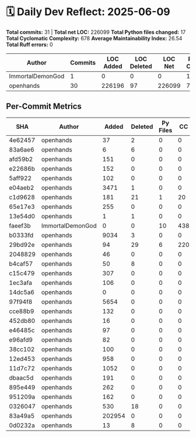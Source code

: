 # 🗓️ Daily Dev Reflect: 2025-06-09

**Total commits:** 31  |  **Total net LOC:** 226099
**Total Python files changed:** 17
**Total Cyclomatic Complexity:** 678
**Average Maintainability Index:** 26.54
**Total Ruff errors:** 0

| Author | Commits | LOC Added | LOC Deleted | LOC Net | Py Files Changed | Total CC | Avg MI | Ruff Errors |
|------|-------|---------|-----------|-------|----------------|--------|------|-----------|
| ImmortalDemonGod | 1 | 0 | 0 | 0 | 10 | 438 | 49.30 | 0 |
| openhands | 30 | 226196 | 97 | 226099 | 7 | 240 | 3.78 | 0 |

## Per-Commit Metrics

| SHA | Author | Added | Deleted | Py Files | CC | Avg MI | Ruff |
|---|------|-----|-------|--------|--|------|----|
| 4e62457 | openhands | 37 | 2 | 0 | 0 | 0.00 | 0 |
| 83a6ae6 | openhands | 6 | 6 | 0 | 0 | 0.00 | 0 |
| afd59b2 | openhands | 151 | 0 | 0 | 0 | 0.00 | 0 |
| e22686b | openhands | 152 | 0 | 0 | 0 | 0.00 | 0 |
| 5aff922 | openhands | 102 | 0 | 0 | 0 | 0.00 | 0 |
| e04aeb2 | openhands | 3471 | 1 | 0 | 0 | 0.00 | 0 |
| c1d9628 | openhands | 181 | 21 | 1 | 20 | 60.32 | 0 |
| 65e17e3 | openhands | 255 | 0 | 0 | 0 | 0.00 | 0 |
| 13e54d0 | openhands | 1 | 1 | 0 | 0 | 0.00 | 0 |
| faeef3b | ImmortalDemonGod | 0 | 0 | 10 | 438 | 49.30 | 0 |
| b0333fd | openhands | 9034 | 3 | 0 | 0 | 0.00 | 0 |
| 29bd92e | openhands | 94 | 29 | 6 | 220 | 52.99 | 0 |
| 2048829 | openhands | 46 | 0 | 0 | 0 | 0.00 | 0 |
| b4caf57 | openhands | 50 | 8 | 0 | 0 | 0.00 | 0 |
| c15c479 | openhands | 307 | 0 | 0 | 0 | 0.00 | 0 |
| 1ec3afa | openhands | 106 | 0 | 0 | 0 | 0.00 | 0 |
| 14dc5a6 | openhands | 0 | 0 | 0 | 0 | 0.00 | 0 |
| 97f94f8 | openhands | 5654 | 0 | 0 | 0 | 0.00 | 0 |
| cce88b9 | openhands | 132 | 0 | 0 | 0 | 0.00 | 0 |
| 452db80 | openhands | 16 | 0 | 0 | 0 | 0.00 | 0 |
| e46485c | openhands | 97 | 0 | 0 | 0 | 0.00 | 0 |
| e96afd9 | openhands | 82 | 0 | 0 | 0 | 0.00 | 0 |
| 38cc102 | openhands | 100 | 0 | 0 | 0 | 0.00 | 0 |
| 12ed453 | openhands | 958 | 0 | 0 | 0 | 0.00 | 0 |
| 11d7c72 | openhands | 1052 | 0 | 0 | 0 | 0.00 | 0 |
| dbaac5d | openhands | 191 | 0 | 0 | 0 | 0.00 | 0 |
| 895e449 | openhands | 262 | 0 | 0 | 0 | 0.00 | 0 |
| 951209a | openhands | 162 | 0 | 0 | 0 | 0.00 | 0 |
| 0326047 | openhands | 530 | 18 | 0 | 0 | 0.00 | 0 |
| 83a49a5 | openhands | 202954 | 0 | 0 | 0 | 0.00 | 0 |
| 0d0232a | openhands | 13 | 8 | 0 | 0 | 0.00 | 0 |
